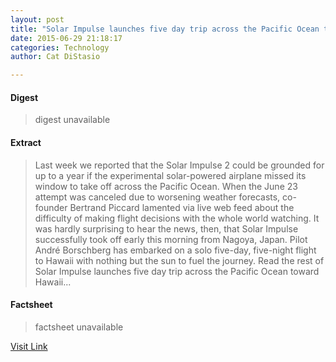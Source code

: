 ```yaml
---
layout: post
title: "Solar Impulse launches five day trip across the Pacific Ocean toward Hawaii"
date: 2015-06-29 21:18:17
categories: Technology
author: Cat DiStasio

---
```



#### Digest
>digest unavailable

#### Extract
>Last week we reported that the Solar Impulse 2 could be grounded for up to a year if the experimental solar-powered airplane missed its window to take off across the Pacific Ocean. When the June 23 attempt was canceled due to worsening weather forecasts, co-founder Bertrand Piccard lamented via live web feed about the difficulty of making flight decisions with the whole world watching. It was hardly surprising to hear the news, then, that Solar Impulse successfully took off early this morning from Nagoya, Japan. Pilot André Borschberg has embarked on a solo five-day, five-night flight to Hawaii with nothing but the sun to fuel the journey. Read the rest of Solar Impulse launches five day trip across the Pacific Ocean toward Hawaii...

#### Factsheet
>factsheet unavailable

[Visit Link](http://inhabitat.com/solar-impulse-has-finally-set-off-across-the-pacific-toward-hawaii/)


